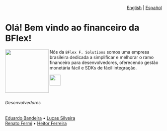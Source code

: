 <div align="right">
  
  [English](./ENGLISH.md) | [Español](./SPANISH.md)
</div>

# Olá! Bem vindo ao financeiro da BFlex!

<img align="left" height="140" src="https://imgur.com/vgLnKNc.png"/>

Nós da `BFlex F. Solutions` somos uma empresa brasileira dedicada a simplificar e melhorar o ramo financeiro para desenvolvedores, oferecendo gestão monetária fácil e SDKs de fácil integração.

<a href="https://bflex.tech" target="_blank"><img height="35px" src="https://img.shields.io/badge/Saiba%20mais-843057"></a>
<br>
<br>

##

###### Desenvolvedores
[Eduardo Bandeira](https://github.com/EngBandeira)  • [Lucas Silveira](https://github.com/lucasFelixSilveira) <br> 
[Renato Fermi](https://github.com/repiazza) • [Heitor Ferreira](https://github.com/Hector2523) 


